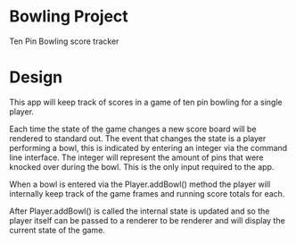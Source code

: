 # Bowling Project
Ten Pin Bowling score tracker

# Design

This app will keep track of scores in a game of ten pin bowling for a single player.

Each time the state of the game changes a new score board will be rendered to standard out.
The event that changes the state is a player performing a bowl, this is indicated by entering 
an integer via the command line interface. The integer will represent the amount of pins
that were knocked over during the bowl. This is the only input required to the app.

When a bowl is entered via the Player.addBowl() method the player will internally keep
track of the game frames and running score totals for each.

After Player.addBowl() is called the internal state is updated and so the player itself
can be passed to a renderer to be renderer and will display the current state of the game.
